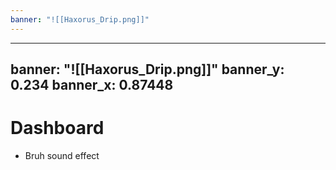 ```yaml
---
banner: "![[Haxorus_Drip.png]]"
---
```

---
banner: "![[Haxorus_Drip.png]]"
banner_y: 0.234
banner_x: 0.87448
---
# Dashboard

- Bruh sound effect